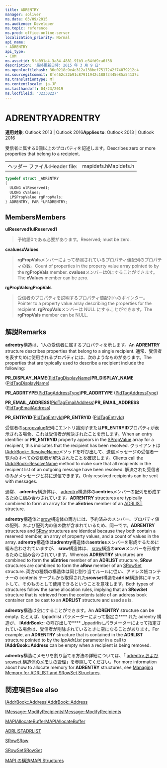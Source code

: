 ```yaml
---
title: ADRENTRY
manager: soliver
ms.date: 03/09/2015
ms.audience: Developer
ms.topic: reference
ms.prod: office-online-server
localization_priority: Normal
api_name:
- ADRENTRY
api_type:
- COM
ms.assetid: 5fa091a4-3a84-4881-91b3-e34fd9ca6f38
description: '最終更新日時: 2015 年 3 月 9 日'
ms.openlocfilehash: 36e0218c9e4e312a138bef7517242f74079212c4
ms.sourcegitcommit: 8fe462c32b91c87911942c188f3445e85a54137c
ms.translationtype: MT
ms.contentlocale: ja-JP
ms.lasthandoff: 04/23/2019
ms.locfileid: "32330227"
---
```

# <a name="adrentry"></a><span data-ttu-id="54588-103">ADRENTRY</span><span class="sxs-lookup"><span data-stu-id="54588-103">ADRENTRY</span></span>

  
  
<span data-ttu-id="54588-104">**適用対象**: Outlook 2013 | Outlook 2016</span><span class="sxs-lookup"><span data-stu-id="54588-104">**Applies to**: Outlook 2013 | Outlook 2016</span></span> 
  
<span data-ttu-id="54588-105">受信者に属する0個以上のプロパティを記述します。</span><span class="sxs-lookup"><span data-stu-id="54588-105">Describes zero or more properties that belong to a recipient.</span></span>
  
|||
|:-----|:-----|
|<span data-ttu-id="54588-106">ヘッダー ファイル:</span><span class="sxs-lookup"><span data-stu-id="54588-106">Header file:</span></span>  <br/> |<span data-ttu-id="54588-107">mapidefs.h</span><span class="sxs-lookup"><span data-stu-id="54588-107">Mapidefs.h</span></span>  <br/> |
   
```cpp
typedef struct _ADRENTRY
{
  ULONG ulReserved1;
  ULONG cValues;
  LPSPropValue rgPropVals;
} ADRENTRY, FAR *LPADRENTRY;

```

## <a name="members"></a><span data-ttu-id="54588-108">Members</span><span class="sxs-lookup"><span data-stu-id="54588-108">Members</span></span>

 <span data-ttu-id="54588-109">**ulReserved1**</span><span class="sxs-lookup"><span data-stu-id="54588-109">**ulReserved1**</span></span>
  
> <span data-ttu-id="54588-110">予約語0である必要があります。</span><span class="sxs-lookup"><span data-stu-id="54588-110">Reserved; must be zero.</span></span>
    
 <span data-ttu-id="54588-111">**cvalues**</span><span class="sxs-lookup"><span data-stu-id="54588-111">**cValues**</span></span>
  
> <span data-ttu-id="54588-112">**rgPropVals**メンバーによって参照されているプロパティ値配列のプロパティの数。</span><span class="sxs-lookup"><span data-stu-id="54588-112">Count of properties in the property value array pointed to by the **rgPropVals** member.</span></span> <span data-ttu-id="54588-113">**cvalues**メンバーは0にすることができます。</span><span class="sxs-lookup"><span data-stu-id="54588-113">The **cValues** member can be zero.</span></span> 
    
 <span data-ttu-id="54588-114">**rgPropVals**</span><span class="sxs-lookup"><span data-stu-id="54588-114">**rgPropVals**</span></span>
  
> <span data-ttu-id="54588-115">受信者のプロパティを説明するプロパティ値配列へのポインター。</span><span class="sxs-lookup"><span data-stu-id="54588-115">Pointer to a property value array describing the properties for the recipient.</span></span> <span data-ttu-id="54588-116">**rgPropVals**メンバーは NULL にすることができます。</span><span class="sxs-lookup"><span data-stu-id="54588-116">The **rgPropVals** member can be NULL.</span></span> 
    
## <a name="remarks"></a><span data-ttu-id="54588-117">解説</span><span class="sxs-lookup"><span data-stu-id="54588-117">Remarks</span></span>

<span data-ttu-id="54588-118">**adrentry**構造は、1人の受信者に属するプロパティを示します。</span><span class="sxs-lookup"><span data-stu-id="54588-118">An **ADRENTRY** structure describes properties that belong to a single recipient.</span></span> <span data-ttu-id="54588-119">通常、受信者を表すために使用されるプロパティには、次のようなものがあります。</span><span class="sxs-lookup"><span data-stu-id="54588-119">The properties that are typically used to describe a recipient include the following:</span></span> 
  
 <span data-ttu-id="54588-120">**PR_DISPLAY_NAME**([PidTagDisplayName](pidtagdisplayname-canonical-property.md))</span><span class="sxs-lookup"><span data-stu-id="54588-120">**PR_DISPLAY_NAME** ([PidTagDisplayName](pidtagdisplayname-canonical-property.md))</span></span>
  
 <span data-ttu-id="54588-121">**PR_ADDRTYPE**([PidTagAddressType](pidtagaddresstype-canonical-property.md))</span><span class="sxs-lookup"><span data-stu-id="54588-121">**PR_ADDRTYPE** ([PidTagAddressType](pidtagaddresstype-canonical-property.md))</span></span>
  
 <span data-ttu-id="54588-122">**PR_EMAIL_ADDRESS**([PidTagEmailAddress](pidtagemailaddress-canonical-property.md))</span><span class="sxs-lookup"><span data-stu-id="54588-122">**PR_EMAIL_ADDRESS** ([PidTagEmailAddress](pidtagemailaddress-canonical-property.md))</span></span>
  
 <span data-ttu-id="54588-123">**PR_ENTRYID**([PidTagEntryId](pidtagentryid-canonical-property.md))</span><span class="sxs-lookup"><span data-stu-id="54588-123">**PR_ENTRYID** ([PidTagEntryId](pidtagentryid-canonical-property.md))</span></span>
  
<span data-ttu-id="54588-124">受信者の[spropvalue](spropvalue.md)配列にエントリ識別子または**PR_ENTRYID**プロパティが表示される場合、これは受信者が解決されたことを示します。</span><span class="sxs-lookup"><span data-stu-id="54588-124">When an entry identifier or **PR_ENTRYID** property appears in the [SPropValue](spropvalue.md) array for a recipient, this indicates that the recipient has been resolved.</span></span> <span data-ttu-id="54588-125">クライアントは[IAddrBook:: ResolveName](iaddrbook-resolvename.md)メソッドを呼び出して、送信メッセージの受信者一覧内のすべての受信者が解決されたことを確認します。</span><span class="sxs-lookup"><span data-stu-id="54588-125">Clients call the [IAddrBook::ResolveName](iaddrbook-resolvename.md) method to make sure that all recipients in the recipient list of an outgoing message have been resolved.</span></span> <span data-ttu-id="54588-126">解決された受信者のみがメッセージと共に送信できます。</span><span class="sxs-lookup"><span data-stu-id="54588-126">Only resolved recipients can be sent with messages.</span></span> 
  
 <span data-ttu-id="54588-127">通常、 **adrentry**構造体は、 [adrentry](adrlist.md)構造体の**aentries**メンバーの配列を形成するために組み合わされています。</span><span class="sxs-lookup"><span data-stu-id="54588-127">**ADRENTRY** structures are typically combined to form an array for the **aEntries** member of an [ADRLIST](adrlist.md) structure.</span></span> 
  
 <span data-ttu-id="54588-128">**adrentry**構造体と[srow](srow.md)構造体の両方には、予約済みのメンバー、プロパティ値の配列、および配列内の値の数が含まれているため、同一です。</span><span class="sxs-lookup"><span data-stu-id="54588-128">**ADRENTRY** structures and [SRow](srow.md) structures are identical because they both contain a reserved member, an array of property values, and a count of values in the array.</span></span> <span data-ttu-id="54588-129">**adrentry**構造体は**adrentry**構造体の**aentries**メンバーを形成するために組み合わされていますが、 **srow**構造体は、 [srow](srowset.md)構造の**arow**メンバーを形成するために組み合わされています。</span><span class="sxs-lookup"><span data-stu-id="54588-129">Whereas **ADRENTRY** structures are combined to form the **aEntries** member of an **ADRLIST** structure, **SRow** structures are combined to form the **aRow** member of an [SRowSet](srowset.md) structure.</span></span> <span data-ttu-id="54588-130">両方の種類の構造体は同じ割り当てルールに従い、アドレス帳コンテナーの contents テーブルから取得された**srowset**構造を**adrlist**構造体にキャストして、そのものとして使用できるということを意味します。</span><span class="sxs-lookup"><span data-stu-id="54588-130">Both types of structures follow the same allocation rules, implying that an **SRowSet** structure that is retrieved from the contents table of an address book container can be cast to an **ADRLIST** structure and used as is.</span></span> 
  
<span data-ttu-id="54588-131">**adrentry**構造は空にすることができます。</span><span class="sxs-lookup"><span data-stu-id="54588-131">An **ADRENTRY** structure can be empty.</span></span> <span data-ttu-id="54588-132">たとえば、lppadrlist パラメーターによって指定さ\*\*\*\* れた adrentry 構造が、 **IAddrBook::** の呼び出しで\*\*\*\* _lppadrlist_パラメーターによって指定されている場合は、受信者が削除されているときに空になることがあります。</span><span class="sxs-lookup"><span data-stu-id="54588-132">For example, an **ADRENTRY** structure that is contained in the **ADRLIST** structure pointed to by the  _lppAdrList_ parameter in a call to **IAddrBook::Address** can be empty when a recipient is being removed.</span></span> 
  
<span data-ttu-id="54588-133">**adrentry**構造にメモリを割り当てる方法の詳細については、「 [adrentry および srowset 構造体のメモリの管理](managing-memory-for-adrlist-and-srowset-structures.md)」を参照してください。</span><span class="sxs-lookup"><span data-stu-id="54588-133">For more information about how to allocate memory for **ADRENTRY** structures, see [Managing Memory for ADRLIST and SRowSet Structures](managing-memory-for-adrlist-and-srowset-structures.md).</span></span>
  
## <a name="see-also"></a><span data-ttu-id="54588-134">関連項目</span><span class="sxs-lookup"><span data-stu-id="54588-134">See also</span></span>



[<span data-ttu-id="54588-135">IAddrBook::Address</span><span class="sxs-lookup"><span data-stu-id="54588-135">IAddrBook::Address</span></span>](iaddrbook-address.md)
  
[<span data-ttu-id="54588-136">IMessage::ModifyRecipients</span><span class="sxs-lookup"><span data-stu-id="54588-136">IMessage::ModifyRecipients</span></span>](imessage-modifyrecipients.md)
  
[<span data-ttu-id="54588-137">MAPIAllocateBuffer</span><span class="sxs-lookup"><span data-stu-id="54588-137">MAPIAllocateBuffer</span></span>](mapiallocatebuffer.md)
  
[<span data-ttu-id="54588-138">ADRLIST</span><span class="sxs-lookup"><span data-stu-id="54588-138">ADRLIST</span></span>](adrlist.md)
  
[<span data-ttu-id="54588-139">SRow</span><span class="sxs-lookup"><span data-stu-id="54588-139">SRow</span></span>](srow.md)
  
[<span data-ttu-id="54588-140">SRowSet</span><span class="sxs-lookup"><span data-stu-id="54588-140">SRowSet</span></span>](srowset.md)


[<span data-ttu-id="54588-141">MAPI の構造</span><span class="sxs-lookup"><span data-stu-id="54588-141">MAPI Structures</span></span>](mapi-structures.md)

